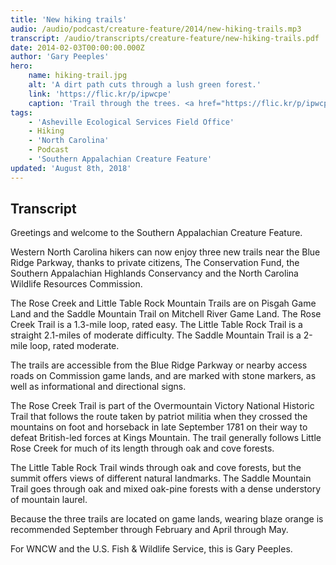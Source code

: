```yaml
---
title: 'New hiking trails'
audio: /audio/podcast/creature-feature/2014/new-hiking-trails.mp3
transcript: /audio/transcripts/creature-feature/new-hiking-trails.pdf
date: 2014-02-03T00:00:00.000Z
author: 'Gary Peeples'
hero:
    name: hiking-trail.jpg
    alt: 'A dirt path cuts through a lush green forest.'
    link: 'https://flic.kr/p/ipwcpe'
    caption: 'Trail through the trees. <a href="https://flic.kr/p/ipwcpe">Photo</a> by BLM.'
tags:
    - 'Asheville Ecological Services Field Office'
    - Hiking
    - 'North Carolina'
    - Podcast
    - 'Southern Appalachian Creature Feature'
updated: 'August 8th, 2018'
---
```


## Transcript

Greetings and welcome to the Southern Appalachian Creature Feature.

Western North Carolina hikers can now enjoy three new trails near the Blue Ridge Parkway, thanks to private citizens, The Conservation Fund, the Southern Appalachian Highlands Conservancy and the North Carolina Wildlife Resources Commission.

The Rose Creek and Little Table Rock Mountain Trails are on Pisgah Game Land and the Saddle Mountain Trail on Mitchell River Game Land. The Rose Creek Trail is a 1.3-mile loop, rated easy. The Little Table Rock Trail is a straight 2.1-miles of moderate difficulty. The Saddle Mountain Trail is a 2-mile loop, rated moderate.

The trails are accessible from the Blue Ridge Parkway or nearby access roads on Commission game lands, and are marked with stone markers, as well as informational and directional signs.

The Rose Creek Trail is part of the Overmountain Victory National Historic Trail that follows the route taken by patriot militia when they crossed the mountains on foot and horseback in late September 1781 on their way to defeat British-led forces at Kings Mountain. The trail generally follows Little Rose Creek for much of its length through oak and cove forests.

The Little Table Rock Trail winds through oak and cove forests, but the summit offers views of different natural landmarks. The Saddle Mountain Trail goes through oak and mixed oak-pine forests with a dense understory of mountain laurel.

Because the three trails are located on game lands, wearing blaze orange is recommended September through February and April through May.

For WNCW and the U.S. Fish & Wildlife Service, this is Gary Peeples.